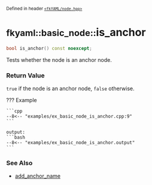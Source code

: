 <small>Defined in header [`<fkYAML/node.hpp>`](https://github.com/fktn-k/fkYAML/blob/develop/include/fkYAML/node.hpp)</small>

# <small>fkyaml::basic_node::</small>is_anchor

```cpp
bool is_anchor() const noexcept;
```

Tests whether the node is an anchor node.  

### **Return Value**

`true` if the node is an anchor node, `false` otherwise.  

??? Example

    ```cpp
    --8<-- "examples/ex_basic_node_is_anchor.cpp:9"
    ```

    output:
    ```bash
    --8<-- "examples/ex_basic_node_is_anchor.output"
    ```

### **See Also**

* [add_anchor_name](add_anchor_name.md)
